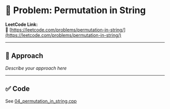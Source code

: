 ﻿# 🧠 Problem: Permutation in String

**LeetCode Link:**  
🔗 [https://leetcode.com/problems/permutation-in-string/](https://leetcode.com/problems/permutation-in-string/)

---

## 🚀 Approach

_Describe your approach here_

---

## ✅ Code

See [04_permutation_in_string.cpp](./04_permutation_in_string.cpp)
